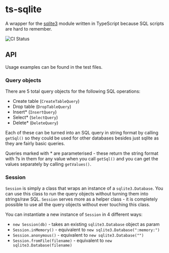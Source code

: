 # ts-sqlite
A wrapper for the [sqlite3](https://www.npmjs.com/package/sqlite3) module written in TypeScript because SQL scripts are hard to remember.

![CI Status](https://travis-ci.org/Hayouung/ts-sqlite.svg?branch=master)

## API
Usage examples can be found in the test files.

### Query objects
There are 5 total query objects for the following SQL operations:
- Create table (`CreateTableQuery`)
- Drop table (`DropTableQuery`)
- Insert* (`InsertQuery`)
- Select* (`SelectQuery`)
- Delete* (`DeleteQuery`)

Each of these can be turned into an SQL query in string format by calling `getSql()` so they could be used for other databases besides just sqlite as they are fairly basic queries.

Queries marked with * are parameterised - these return the string format with ?s in them for any value when you call `getSql()` and you can get the values separately by calling `getValues()`.

### Session
`Session` is simply a class that wraps an instance of a `sqlite3.Database`. You can use this class to run the query objects without turning them into strings/raw SQL. `Session` serves more as a helper class - it is completely possible to use all the query objects without ever touching this class.

You can instantiate a new instance of `Session` in 4 different ways:
- `new Session(db)` - takes an existing `sqlite3.Database` object as param
- `Session.inMemory()` - equivalent to `new sqlite3.Database(":memory:")`
- `Session.anonymous()` - equivalent to `new sqlite3.Database("")`
- `Session.fromFile(filename)` - equivalent to `new sqlite3.Database(filename)`

